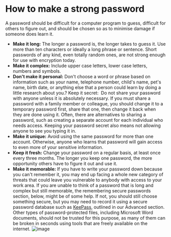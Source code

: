 [Title]: # (How to make a strong password)
[Difficulty]: # (Principiante)
[Order]: # (0)

# How to make a strong password

A password should be difficult for a computer program to guess, difficult for others to figure out, and should be chosen so as to minimise damage if someone does learn it.

*   **Make it long:** The longer a password is, the longer takes to guess it. Use more than ten characters or ideally a long phrase or sentence. Short passwords of any kind, even totally random ones, are not strong enough for use with encryption today.
*   **Make it complex:** Include upper case letters, lower case letters, numbers and symbols.
*   **Don't make it personal:** Don't choose a word or phrase based on information such as your name, telephone number, child's name, pet's name, birth date, or anything else that a person could learn by doing a little research about you.? Keep it secret:
 Do not share your password with anyone unless it is absolutely necessary. If you must share a password with a family member or colleague, you should change it to a temporary password first, share that one, then change it back when they are done using it. Often, there are alternatives to sharing a password, such as creating a separate account for each individual who needs access. Keeping your password secret also means not allowing anyone to see you typing it in.
*   **Make it unique:** Avoid using the same password for more than one account. Otherwise, anyone who learns that password will gain access to even more of your sensitive information.
*   **Keep it fresh:** Change your password on a regular basis, at least once every three months. The longer you keep one password, the more opportunity others have to figure it out and use it.
*   **Make it memorable:** If you have to write your password down because you can't remember it, you may end up facing a whole new category of threats that could leave you vulnerable to anybody with access to your work area. If you are unable to think of a password that is long and complex but still memorable, the remembering secure passwords section, below, might be of some help. If not, you should still choose something secure, but you may need to record it using a secure password database such as [KeePass](umbrella://lesson/keepassx), outlined in our Advanced section. Other types of password-protected files, including Microsoft Word documents, should not be trusted for this purpose, as many of them can be broken in seconds using tools that are freely available on the internet.
![image](password2.png)